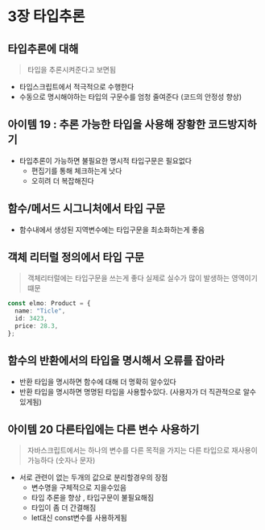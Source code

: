 # 3장 타입추론

## 타입추론에 대해

> 타입을 추론시켜준다고 보면됨

- 타입스크립트에서 적극적으로 수행한다
- 수동으로 명시해야하는 타입의 구문수를 엄청 줄여준다 (코드의 안정성 향상)

## 아이템 19 : 추론 가능한 타입을 사용해 장황한 코드방지하기

- 타입추론이 가능하면 불필요한 명시적 타입구문은 필요없다
  - 편집기를 통해 체크하는게 낫다
  - 오히려 더 복잡해진다

## 함수/메서드 시그니처에서 타입 구문

- 함수내에서 생성된 지역변수에는 타입구문을 최소화하는게 좋음

## 객체 리터럴 정의에서 타입 구문

> 객체리터럴에는 타입구문을 쓰는게 좋다 실제로 실수가 많이 발생하는 영역이기 떄문

```ts
const elmo: Product = {
  name: "Ticle",
  id: 3423,
  price: 28.3,
};
```

## 함수의 반환에서의 타입을 명시해서 오류를 잡아라

- 반환 타입을 명시하면 함수에 대해 더 명확히 알수있다
- 반환 타입을 명시하면 명명된 타입을 사용할수있다. (사용자가 더 직관적으로 알수있게됨)

## 아이템 20 다른타입에는 다른 변수 사용하기

> 자바스크립트에서는 하나의 변수를 다른 목적을 가지는 다른 타입으로 재사용이 가능하다 (숫자나 문자)

- 서로 관련이 없는 두개의 값으로 분리할경우의 장점
  - 변수명을 구체적으로 지을수있음
  - 타입 추론을 향상 , 타입구문이 불필요해짐
  - 타입이 좀 더 간결해짐
  - let대신 const변수를 사용하게됨

